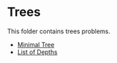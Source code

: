 # Trees

This folder contains trees problems.

* [Minimal Tree](Treefy)
* [List of Depths](List)

[//]: # (These are reference links used in the body of this note and get stripped out when the markdown processor does its job. There is no need to format nicely because it shouldn't be seen. Thanks SO - http://stackoverflow.com/questions/4823468/store-comments-in-markdown-syntax)

   [Treefy]: <Trees/Treefy/>
   [List]: <Trees/List/>
